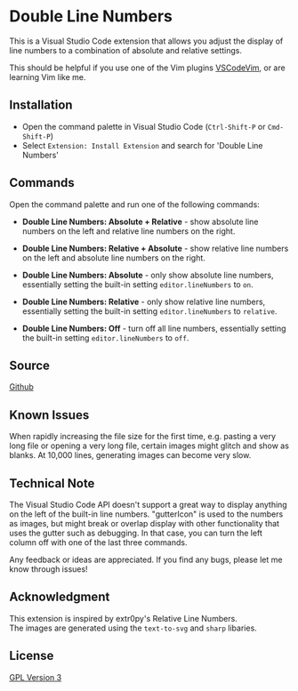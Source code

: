 # Double Line Numbers

This is a Visual Studio Code extension that allows you adjust the display of line numbers to a combination of absolute and relative settings. 

This should be helpful if you use one of the Vim plugins [VSCodeVim](#https://github.com/VSCodeVim/Vim), or are learning Vim like me.

## Installation

- Open the command palette in Visual Studio Code (`Ctrl-Shift-P` or `Cmd-Shift-P`)
- Select `Extension: Install Extension` and search for 'Double Line Numbers'

## Commands

Open the command palette and run one of the following commands:

- __Double Line Numbers: Absolute + Relative__ - show absolute line numbers on the left and relative line numbers on the right.

- __Double Line Numbers: Relative + Absolute__ - show relative line numbers on the left and absolute line numbers on the right.

- __Double Line Numbers: Absolute__ - only show absolute line numbers, essentially setting the built-in setting `editor.lineNumbers` to `on`.

- __Double Line Numbers: Relative__ - only show relative line numbers, essentially setting the built-in setting `editor.lineNumbers` to `relative`.

- __Double Line Numbers: Off__ - turn off all line numbers, essentially setting the built-in setting `editor.lineNumbers` to `off`.

## Source

[Github](https://github.com/slhsxcmy/vscode-double-line-numbers/)

## Known Issues

When rapidly increasing the file size for the first time, e.g. pasting a very long file or opening a very long file, certain images might glitch and show as blanks.
At 10,000 lines, generating images can become very slow.

## Technical Note

The Visual Studio Code API doesn't support a great way to display anything on the left of the built-in line numbers. "gutterIcon" is used to the numbers as images, but might break or overlap display with other functionality that uses the gutter such as debugging. In that case, you can turn the left column off with one of the last three commands.

Any feedback or ideas are appreciated. If you find any bugs, please let me know through issues!

## Acknowledgment

This extension is inspired by extr0py's Relative Line Numbers.  
The images are generated using the `text-to-svg` and `sharp` libaries. 

## License

[GPL Version 3](LICENSE.md)